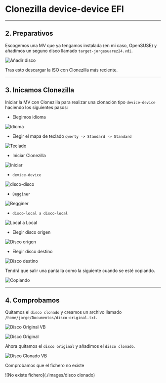 
# Clonezilla device-device EFI

---

## 2. Preparativos

Escogemos una MV que ya tengamos instalada (en mi caso, OpenSUSE) y añadimos un seguno disco llamado `target-jorgesuarez24.vdi`.

![Añadir disco](./images/disco-target.png)

Tras esto descargar la ISO con Clonezilla más reciente.

---

## 3. Inicamos Clonezilla

Iniciar la MV con Clonezilla para realizar una clonación tipo `device-device` haciendo los siguientes pasos:

* Elegimos idioma

![Idioma](./images/idioma.png)

* Elegir el mapa de teclado `qwerty -> Standard -> Standard`

![Teclado](./images/teclado.png)

* Iniciar Clonezilla

![Iniciar](./images/start.png)

* `device-device`

![disco-disco](./images/disco-disco.png)

* `Begginer`

![Begginer](./images/begginer.png)

* `disco-local a disco-local`

![Local a Local](./images/local-local.png)

* Elegir disco origen

![Disco origen](./images/origen.png)

* Elegir disco destino

![Disco destino](./images/destino.png)

Tendrá que salir una pantalla como la siguiente cuando se esté copiando.

![Copiando](./images/copiando.png)

---

## 4. Comprobamos

Quitamos el `disco clonado` y creamos un archivo llamado `/home/jorge/Documentos/disco-original.txt`.

![Disco Original VB](./images/primer-disco.png)

![Disco Original](./images/disco-original.png)

Ahora quitamos el `disco original` y añadimos el `disco clonado`.

![Disco Clonado VB](./images/1disco.png)

Comprobamos que el fichero no existe

![No existe fichero](./images/disco clonado)
